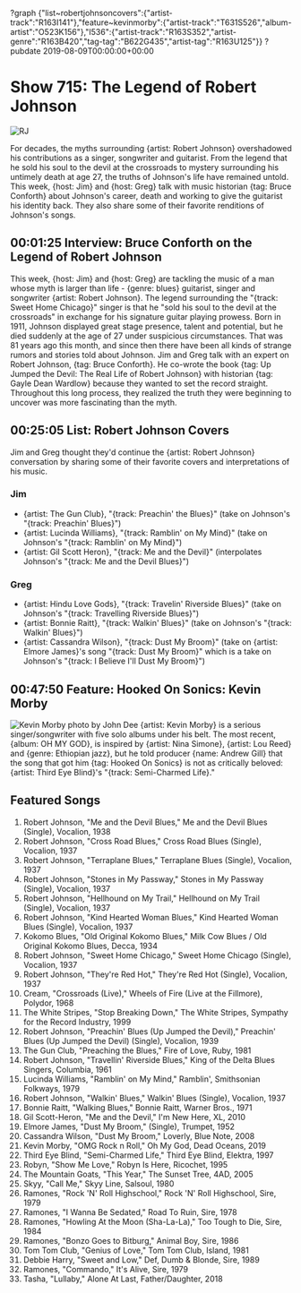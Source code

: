 ?graph {"list~robertjohnsoncovers":{"artist-track":"R163I141"},"feature~kevinmorby":{"artist-track":"T631S526","album-artist":"O523K156"},"I536":{"artist-track":"R163S352","artist-genre":"R163B420","tag-tag":"B622G435","artist-tag":"R163U125"}}
?pubdate 2019-08-09T00:00:00+00:00

# Show 715: The Legend of Robert Johnson

![RJ](https://sound-images.s3.amazonaws.com/images/2019/Robert_Johnson.jpg)

For decades, the myths surrounding {artist: Robert Johnson} overshadowed his contributions as a singer, songwriter and guitarist. From the legend that he sold his soul to the devil at the crossroads to mystery surrounding his untimely death at age 27, the truths of Johnson's life have remained untold. This week, {host: Jim} and {host: Greg} talk with music historian {tag: Bruce Conforth} about Johnson's career, death and working to give the guitarist his identity back. They also share some of their favorite renditions of Johnson's songs.


## 00:01:25 Interview: Bruce Conforth on the Legend of Robert Johnson

This week, {host: Jim} and {host: Greg} are tackling the music of a man whose myth is larger than life - {genre: blues} guitarist, singer and songwriter {artist: Robert Johnson}. The legend surrounding the "{track: Sweet Home Chicago}" singer is that he "sold his soul to the devil at the crossroads" in exchange for his signature guitar playing prowess. Born in 1911, Johnson displayed great stage presence, talent and potential, but he died suddenly at the age of 27 under suspicious circumstances. That was 81 years ago this month, and since then there have been all kinds of strange rumors and stories told about Johnson. Jim and Greg talk with an expert on Robert Johnson, {tag: Bruce Conforth}. He co-wrote the book {tag: Up Jumped the Devil: The Real Life of Robert Johnson} with historian {tag: Gayle Dean Wardlow} because they wanted to set the record straight. Throughout this long process, they realized the truth they were beginning to uncover was more fascinating than the myth.


##  00:25:05 List: Robert Johnson Covers
Jim and Greg thought they'd continue the {artist: Robert Johnson} conversation by sharing some of their favorite covers and interpretations of his music.

### Jim
- {artist: The Gun Club}, "{track: Preachin' the Blues}" (take on Johnson's "{track: Preachin' Blues}")
- {artist: Lucinda Williams}, "{track: Ramblin' on My Mind}" (take on Johnson's "{track: Ramblin' on My Mind}")
- {artist: Gil Scott Heron}, "{track: Me and the Devil}" (interpolates Johnson's "{track: Me and the Devil Blues}")

### Greg
- {artist: Hindu Love Gods}, "{track: Travelin' Riverside Blues}" (take on Johnson's "{track: Travelling Riverside Blues}")
- {artist: Bonnie Raitt}, "{track: Walkin' Blues}" (take on Johnson's "{track: Walkin' Blues}")
- {artist: Cassandra Wilson}, "{track: Dust My Broom}" (take on {artist: Elmore James}'s song "{track: Dust My Broom}" which is a take on Johnson's "{track: I Believe I'll Dust My Broom}")


##  00:47:50 Feature: Hooked On Sonics: Kevin Morby
![Kevin Morby photo by John Dee](https://sound-images.s3.amazonaws.com/images/2019/Kevin_Morby.jpg)
{artist: Kevin Morby} is a serious singer/songwriter with five solo albums under his belt. The most recent, {album: OH MY GOD}, is inspired by {artist: Nina Simone}, {artist: Lou Reed} and {genre: Ethiopian jazz}, but he told producer {name: Andrew Gill} that the song that got him {tag: Hooked On Sonics} is not as critically beloved: {artist: Third Eye Blind}'s "{track: Semi-Charmed Life}."

## Featured Songs

1. Robert Johnson, "Me and the Devil Blues," Me and the Devil Blues (Single), Vocalion, 1938
1. Robert Johnson, "Cross Road Blues," Cross Road Blues (Single), Vocalion, 1937
1. Robert Johnson, "Terraplane Blues," Terraplane Blues (Single), Vocalion, 1937
1. Robert Johnson, "Stones in My Passway," Stones in My Passway (Single), Vocalion, 1937
1. Robert Johnson, "Hellhound on My Trail," Hellhound on My Trail (Single), Vocalion, 1937
1. Robert Johnson, "Kind Hearted Woman Blues," Kind Hearted Woman Blues (Single), Vocalion, 1937
1. Kokomo Blues, "Old Original Kokomo Blues," Milk Cow Blues / Old Original Kokomo Blues, Decca, 1934
1. Robert Johnson, "Sweet Home Chicago," Sweet Home Chicago (Single), Vocalion, 1937
1. Robert Johnson, "They're Red Hot," They're Red Hot (Single), Vocalion, 1937
1. Cream, "Crossroads (Live)," Wheels of Fire (Live at the Fillmore), Polydor, 1968
1. The White Stripes, "Stop Breaking Down," The White Stripes, Sympathy for the Record Industry, 1999
1. Robert Johnson, "Preachin' Blues (Up Jumped the Devil)," Preachin' Blues (Up Jumped the Devil) (Single), Vocalion, 1939
1. The Gun Club, "Preaching the Blues," Fire of Love, Ruby, 1981
1. Robert Johnson, "Travellin' Riverside Blues," King of the Delta Blues Singers, Columbia, 1961
1. Lucinda Williams, "Ramblin' on My Mind," Ramblin', Smithsonian Folkways, 1979
1. Robert Johnson, "Walkin' Blues," Walkin' Blues (Single), Vocalion, 1937
1. Bonnie Raitt, "Walking Blues," Bonnie Raitt, Warner Bros., 1971
1. Gil Scott-Heron, "Me and the Devil," I'm New Here, XL, 2010
1. Elmore James, "Dust My Broom," (Single), Trumpet, 1952
1. Cassandra Wilson, "Dust My Broom," Loverly, Blue Note, 2008
1. Kevin Morby, "OMG Rock n Roll," Oh My God, Dead Oceans, 2019
1. Third Eye Blind, "Semi-Charmed Life," Third Eye Blind, Elektra, 1997
1. Robyn, "Show Me Love," Robyn Is Here, Ricochet, 1995
1. The Mountain Goats, "This Year," The Sunset Tree, 4AD, 2005
1. Skyy, "Call Me," Skyy Line, Salsoul, 1980
1. Ramones, "Rock 'N' Roll Highschool," Rock 'N' Roll Highschool, Sire, 1979
1. Ramones, "I Wanna Be Sedated," Road To Ruin, Sire, 1978
1. Ramones, "Howling At the Moon (Sha-La-La)," Too Tough to Die, Sire, 1984
1. Ramones, "Bonzo Goes to Bitburg," Animal Boy, Sire, 1986
1. Tom Tom Club, "Genius of Love," Tom Tom Club, Island, 1981
1. Debbie Harry, "Sweet and Low," Def, Dumb & Blonde, Sire, 1989
1. Ramones, "Commando," It's Alive, Sire, 1979
1. Tasha, "Lullaby," Alone At Last, Father/Daughter, 2018